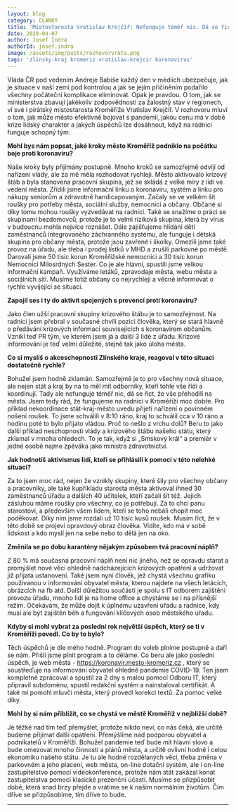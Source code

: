 ```yaml
---
layout: blog
category: CLANKY
title: 'Místostarosta Vratislav Krejčíř: Nefunguje téměř nic. Dá se říct, že stát a kraj vše přehodil na města'
date: 2020-04-07
author: Josef Indra
authorId: josef.indra
image: /assets/img/posts/rozhovorvrata.png
tags: 'zlinsky-kraj kromeriz vratislav-krejcir koronavirus'
---
```

Vláda ČR pod vedením Andreje Babiše každý den v médiích ubezpečuje, jak je situace v naší zemi pod kontrolou a jak se jejím přičiněním podařilo všechny počáteční komplikace eliminovat. Opak je pravdou. O tom, jak se ministerstva zbavují jakékoliv zodpovědnosti za žalostný stav v regionech, ví své i pirátský místostarosta Kroměříže Vratislav Krejčíř. V rozhovoru mluví o tom, jak může město efektivně bojovat s pandemií, jakou cenu má v době krize lidský charakter a jakých úspěchů lze dosáhnout, když na radnici funguje schopný tým.

**Mohl bys nám popsat, jaké kroky město Kroměříž podniklo na počátku boje proti koronaviru?**

Naše kroky byly přijímány postupně. Mnoho kroků se samozřejmě odvíjí od nařízení vlády, ale za mě měla rozhodovat rychleji.
Město aktivovalo krizový štáb a byla stanovena pracovní skupina, jež se skládá z velké míry z lidí ve vedení města. Zřídili jsme informační linku o koronaviru, systém a linku pro nákupy seniorům a zdravotně handicapovaným. Začaly se ve velkém šít roušky pro potřeby města, sociální služby, nemocnici a občany. Občané si díky tomu mohou roušky vyzvedávat na radnici. Také se snažíme o práci se skupinami bezdomovců, protože je to velmi riziková skupina, která by virus v budoucnu mohla nejvíce roznášet.
Dále zajišťujeme hlídání dětí zaměstnanců integrovaného záchranného systému, ale funguje i dětská skupina pro občany města, protože jsou zavřené i školky.
Omezili jsme také provoz na úřadu, ale třeba i prodej lístků v MHD a zrušili parkovné po městě. Darovali jsme 50 tisíc korun Kroměřížské nemocnici a 30 tisíc korun Nemocnici Milosrdných Sester.
Co je ale hlavní, spustili jsme velkou informační kampaň. Využíváme letáků, zpravodaje města, webu města a sociálních sítí. Musíme totiž občany co nejrychleji a věcně informovat o rychle vyvíjející se situaci.

**Zapojil ses i ty do aktivit spojených s prevencí proti koronaviru?** 

Jako člen užší pracovní skupiny krizového štábu je to samozřejmost. Na radnici jsem přebral v současné chvíli pozici člověka, který se stará hlavně o předávání krizových informací souvisejících s koronavirem občanům. Vznikl teď PR tým, ve kterém jsem já a další 3 lidé z úřadu. Krizové informování je teď velmi důležité, stejně tak jako úloha města.

**Co si myslíš o akceschopnosti Zlínského kraje, reagoval v této situaci dostatečně rychle?**

Bohužel jsem hodně zklamán. Samozřejmě je to pro všechny nová situace, ale nejen stát a kraj by na to měl mít odborníky, kteří tohle vše řídí a koordinují. Tady ale nefunguje téměř nic, dá se říct, že vše přehodili na města. 
Jsem tedy rád, že fungujeme na radnici v Kroměříži moc dobře. Pro příklad nekoordinace stát-kraj-město uvedu přijetí nařízení o povinném nošení roušek. To jsme schválili v 8:10 ráno, kraj to schválil cca v 10 ráno a hodinu poté to bylo přijato vládou. Proč to nešlo z vrchu dolů? Beru to jako další příklad neschopnosti vlády a krizového štábu našeho státu, který zklamal v mnoha ohledech. To je tak, když si „Smskový král“ a premiér v jedné osobě najme zpěváka jako ministra zdravotnictví.

**Jak hodnotíš aktivismus lidí, kteří se přihlásili k pomoci v této nelehké situaci?**

Za to jsem moc rád, nejen že vznikly skupiny, které šily pro všechny občany a pracovníky, ale také kupříkladu starosta města aktivoval ihned 30 zaměstnanců úřadu a dalších 40 učitelek, kteří začali šít též. Jejich zásluhou máme roušky pro všechny, co je potřebují. Za to chci panu starostovi, a především všem lidem, kteří se toho nebáli chopit moc poděkovat. Díky nim jsme rozdali už 10 tisíc kusů roušek. 
Musím říct, že v této době se projeví opravdový obraz člověka. Vidíte, kdo má v sobě lidskost a kdo myslí jen na sebe nebo to dělá jen na oko.

**Změnila se po dobu karantény nějakým způsobem tvá pracovní náplň?**
 
Z 80 % má současná pracovní náplň není nic jiného, než se opravdu starat a promýšlet nové věci ohledně nadcházejících krizových opatření a udržovat již přijatá ustanovení. Také jsem nyní člověk, jež chystá všechnu grafiku používanou v informování obyvatel města, kterou najdete na všech letácích, obrázcích na fb atd. Další důležitou součástí je spolu s IT odborem zajištění provozu úřadu, mnoho lidí je na home office a chystáme se i na přísnější režim. Očekávám, že může dojít k úplnému uzavření úřadu a radnice, kdy musí ale být zajištěn běh a fungování klíčových osob městského úřadu.

**Kdyby si mohl vybrat za poslední rok největší úspěch, který se ti v Kroměříži povedl. Co by to bylo?**
 
Těch úspěchů je dle mého hodně. Program do voleb plníme postupně a daří se nám. Přišli jsme plnit program a to děláme.
Co beru ale jako poslední úspěch, je web města - https://koronavir.mesto-kromeriz.cz , který se soustřeďuje na informování obyvatel ohledně pandemie COVID-19. Ten jsem kompletně zpracoval a spustil za 2 dny s malou pomocí Odboru IT, který připravil subdoménu, spustil redakční systém a nainstaloval certifikát. A také mi pomohl mluvčí města, který provedl korekci textů. Za pomoc velké díky.
 
**Mohl by si nám přiblížit, co se chystá ve městě Kroměříž v nejbližší době?**
 
Je těžké nad tím teď přemýšlet, protože nikdo neví, co nás čeká, ale určitě budeme přijímat další opatření. Přemýšlíme nad podporou obyvatel a podnikatelů v Kroměříži. Bohužel pandemie teď bude mít hlavní slovo a bude omezovat mnoho činností a plánů města, a určitě ovlivní hodně i celou ekonomiku našeho státu.
Je tu ale hodně rozdělaných věcí, třeba změna v parkovném a jeho placení, web města, on-line dotační systém, ale i on-line zastupitelstvo pomocí videokonference, protože nám stát zakázal konat zastupitelstva pomocí klasické prezenční účasti. Musíme se přizpůsobit době, která snad brzy přejde a vrátíme se k našim normálním životům. Čím dříve se přizpůsobíme, tím dříve to bude. 

---
